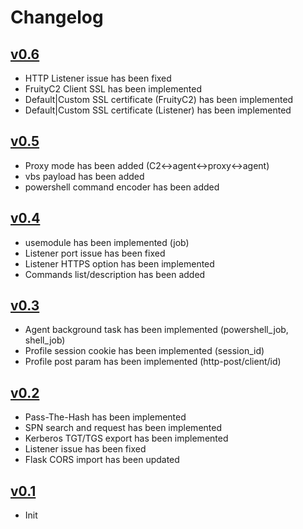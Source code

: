 Changelog
==============

[v0.6](https://github.com/xtr4nge/FruityC2/releases/tag/v0.6)
----------------
- HTTP Listener issue has been fixed
- FruityC2 Client SSL has been implemented
- Default|Custom SSL certificate (FruityC2) has been implemented
- Default|Custom SSL certificate (Listener) has been implemented


[v0.5](https://github.com/xtr4nge/FruityC2/releases/tag/v0.5)
----------------
- Proxy mode has been added (C2<->agent<->proxy<->agent)
- vbs payload has been added
- powershell command encoder has been added


[v0.4](https://github.com/xtr4nge/FruityC2/releases/tag/v0.4)
----------------
- usemodule has been implemented (job)
- Listener port issue has been fixed
- Listener HTTPS option has been implemented
- Commands list/description has been added


[v0.3](https://github.com/xtr4nge/FruityC2/releases/tag/v0.3)
----------------
- Agent background task has been implemented (powershell_job, shell_job)
- Profile session cookie has been implemented (session_id)
- Profile post param has been implemented (http-post/client/id)


[v0.2](https://github.com/xtr4nge/FruityC2/releases/tag/v0.2)
----------------
- Pass-The-Hash has been implemented
- SPN search and request has been implemented
- Kerberos TGT/TGS export has been implemented
- Listener issue has been fixed
- Flask CORS import has been updated


[v0.1](https://github.com/xtr4nge/FruityC2/releases/tag/v0.1)
----------------
- Init
